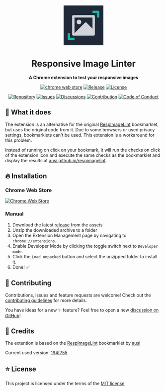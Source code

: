 <div align="center">

![Extension logo](docs/images/symbol.png)

# Responsive Image Linter

**A Chrome extension to test your responsive images**

[![chrome web store](https://img.shields.io/badge/chrome_web_store-0D9488?style=for-the-badge&logo=googlechrome&logoColor=white)](https://chrome.google.com/webstore/detail/responsive-image-linter/mnddginionlghpblkimpdalcecpnbjln)
[![Release](https://img.shields.io/github/v/release/peter-neumann-dev/responsive-image-linter?color=0D9488&sort=semver&style=for-the-badge)](https://github.com/peter-neumann-dev/responsive-image-linter/releases)
[![License](https://img.shields.io/github/license/peter-neumann-dev/responsive-image-linter?color=0D9488&style=for-the-badge)](LICENSE)

[![Repository](https://img.shields.io/badge/💾_Repository-1E293B?style=for-the-badge)](https://github.com/peter-neumann-dev/responsive-image-linter)
[![Issues](https://img.shields.io/badge/🐛_Issues-1E293B?style=for-the-badge)](https://github.com/peter-neumann-dev/responsive-image-linter/issues)
[![Discussions](https://img.shields.io/badge/💬_Discussions-1E293B?style=for-the-badge)](https://github.com/peter-neumann-dev/responsive-image-linter/discussions)
[![Contribution](https://img.shields.io/badge/👥_Contribution_Guide-1E293B?style=for-the-badge)](CONTRIBUTING.md)
[![Code of Conduct](https://img.shields.io/badge/🤝_Code_of_Conduct-1E293B?style=for-the-badge)](CODE_OF_CONDUCT.md)

</div>

## 🚀 What it does

The extension is an alternative for the original [RespImageLint](https://github.com/ausi/respimagelint)
bookmarklet, but uses the original code from it. Due to some browsers or used
privacy settings, bookmarklets can't be used. This extension is a workaround for
this problem.

Instead of running on click on your bookmark, it will run the checks on click of
the extension icon and execute the same checks as the bookmarklet and display
the results at [ausi.github.io/respimagelint](https://ausi.github.io/respimagelint).

## 🔥 Installation

### Chrome Web Store

[![Chrome Web Store](https://img.shields.io/badge/chrome_web_store-1E293B?style=for-the-badge&logo=googlechrome&logoColor=white)](https://chrome.google.com/webstore/detail/responsive-image-linter/mnddginionlghpblkimpdalcecpnbjln)

### Manual

1. Download the latest [release](https://github.com/peter-neumann-dev/responsive-image-linter/releases) from the assets
2. Unzip the downloaded archive to a folder
3. Open the Extension Management page by navigating to `chrome://extensions`.
4. Enable Developer Mode by clicking the toggle switch next to `Developer mode`.
5. Click the `Load unpacked` button and select the unzipped folder to install it.
6. Done! ✅

## 👥 Contributing

Contributions, issues and feature requests are welcome! Check out the [contributing guidelines](CONTRIBUTING.md) for more details.

You have ideas for a new ✨ feature? Feel free to open a new [discussion on GitHub](https://github.com/peter-neumann-dev/responsive-image-linter/discussions)!

## 💎 Credits

The extention is based on the [RespImageLint](https://github.com/ausi/respimagelint)
bookmarklet by [ausi](https://github.com/ausi)

Current used version: [194f755](https://github.com/ausi/respimagelint/commit/194f75598b0fc0e26bb3166a17a3e5ecbb25f30b)

## ⭐ License

This project is licensed under the terms of the [MIT license](LICENSE)
